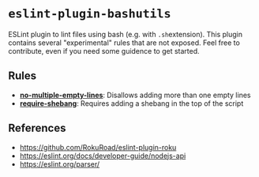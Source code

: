 # `eslint-plugin-bashutils`

ESLint plugin to lint files using bash (e.g. with `.sh`extension). This plugin contains several "experimental" rules that are not exposed. Feel free to contribute, even if you need some guidence to get started.

## Rules

- [**no-multiple-empty-lines**](./docs/no-multiple-empty-lines.md): Disallows adding more than one empty lines
- [**require-shebang**](./docs/require-shebang.md): Requires adding a shebang in the top of the script

## References

- https://github.com/RokuRoad/eslint-plugin-roku
- https://eslint.org/docs/developer-guide/nodejs-api
- https://eslint.org/parser/
